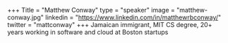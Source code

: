 +++
Title = "Matthew Conway"
type = "speaker"
image = "matthew-conway.jpg"
linkedin = "https://www.linkedin.com/in/matthewrbconway/"
twitter = "mattconway"
+++
Jamaican immigrant, MIT CS degree, 20+ years working in software and cloud at Boston startups
